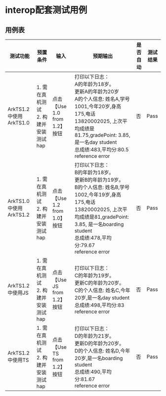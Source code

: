 # interop配套测试用例

## 用例表

| 测试功能                              | 预置条件                                | 输入                   | 预期输出                               | 是否自动 | 测试结果 |
|-----------------------------------|-------------------------------------|----------------------|------------------------------------|------|------|
| ArkTS1.2中使用ArkTS1.0 | 1. 需在真机测试 <br/> 2. 构建并安装测试hap | 点击【Use 1.0 from 1.2】按钮 | 打印以下日志：<br/>A的年龄为18岁。<br/>更新A的年龄为20岁 <br/>A的个人信息: 姓名A,学号1001,今年20岁,身高175,电话13820002025, 上次平均成绩是81.75,gradePoint: 3.85, 是一名day student<br/>总成绩:483,平均分:80.5 <br/>reference error| 否    | Pass |
| ArkTS1.0中使用ArkTS1.2 | 1. 需在真机测试 <br/> 2. 构建并安装测试hap | 点击【Use 1.2 from 1.0】按钮 | 打印以下日志：<br/>B的年龄为18岁。<br/>更新B的年龄为19岁。<br/>B的个人信息: 姓名B,学号1002,今年19岁,身高175,电话13820002025, 上次平均成绩是81,gradePoint: 3.85, 是一名boarding student<br/>总成绩:478,平均分:79.67<br/>reference error | 否    | Pass |
| ArkTS1.2中使用JS | 1. 需在真机测试 <br/> 2. 构建并安装测试hap | 点击【Use JS from 1.2】按钮 | 打印以下日志：<br/>C的年龄为19岁。<br/>更新C的年龄为20岁。<br/>C的个人信息: 姓名C,今年20岁,是一名day student<br/>总成绩:498,平均分:83<br/>reference error | 否    | Pass |
| ArkTS1.2中使用TS | 1. 需在真机测试 <br/> 2. 构建并安装测试hap | 点击【Use TS from 1.2】按钮 | 打印以下日志：<br/>D的年龄为21岁。<br/>更新D的年龄为20岁。<br/>D的个人信息: 姓名D,今年20岁,是一名boarding student<br/>总成绩:490,平均分:81.67<br/>reference error | 否    | Pass |
